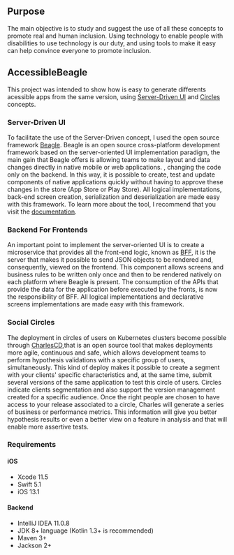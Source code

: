 ## Purpose
The main objective is to study and suggest the use of all these concepts to promote real and human inclusion. Using technology to enable people with disabilities to use technology is our duty, and using tools to make it easy can help convince everyone to promote inclusion.

## AccessibleBeagle
 This project was intended to show how is easy to generate differents acessible apps from the same version, using [Server-Driven UI](https://www.zup.com.br/zupcast/5-server-driven-ui) and [Circles](https://docs.charlescd.io/reference/circles) concepts.
 
### Server-Driven UI
To facilitate the use of the Server-Driven concept, I used the open source framework [Beagle](https://usebeagle.io). Beagle is an open source cross-platform development framework based on the server-oriented UI implementation paradigm, the main gain that Beagle offers is allowing teams to make layout and data changes directly in native mobile or web applications. , changing the code only on the backend. In this way, it is possible to create, test and update components of native applications quickly without having to approve these changes in the store (App Store or Play Store). All logical implementations, back-end screen creation, serialization and deserialization are made easy with this framework. To learn more about the tool, I recommend that you visit the [documentation](https://docs.usebeagle.io).

### Backend For Frontends
An important point to implement the server-oriented UI is to create a microservice that provides all the front-end logic, known as [BFF](https://samnewman.io/patterns/architectural/bff/), it is the server that makes it possible to send JSON objects to be rendered and, consequently, viewed on the frontend. This component allows screens and business rules to be written only once and then to be rendered natively on each platform where Beagle is present. The consumption of the APIs that provide the data for the application before executed by the fronts, is now the responsibility of BFF. All logical implementations and declarative screens implementations are made easy with this framework.

### Social Circles
 The deployment in circles of users on Kubernetes clusters become possible through [CharlesCD](https://charlescd.io),that is an open source tool that makes deployments more agile, continuous and safe, which allows development teams to perform hypothesis validations with a specific group of users, simultaneously. This kind of deploy makes it possible to create a segment with your clients' specific characteristics and, at the same time, submit several versions of the same application to test this circle of users. Circles indicate clients segmentation and also support the version management created for a specific audience.
Once the right people are chosen to have access to your release associated to a circle, Charles will generate a series of business or performance metrics. This information will give you better hypothesis results or even a better view on a feature in analysis and that will enable more assertive tests.

### Requirements
#### iOS
* Xcode 11.5
* Swift 5.1
* iOS 13.1
#### Backend
* IntelliJ IDEA 11.0.8
* JDK 8+ language (Kotlin 1.3+ is recommended)
* Maven 3+
* Jackson 2+
